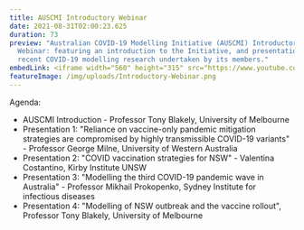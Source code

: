 ```yaml
---
title: AUSCMI Introductory Webinar
date: 2021-08-31T02:00:23.625
duration: 73
preview: "Australian COVID-19 Modelling Initiative (AUSCMI) Introductory
  Webinar: featuring an introduction to the Initiative, and presentations of
  recent COVID-19 modelling research undertaken by its members."
embedLink: <iframe width="560" height="315" src="https://www.youtube.com/embed/e_U0yCbF3EQ?start=1" title="YouTube video player" frameborder="0" allow="accelerometer; autoplay; clipboard-write; encrypted-media; gyroscope; picture-in-picture" allowfullscreen></iframe>
featureImage: /img/uploads/Introductory-Webinar.png
---
```


Agenda:

* AUSCMI Introduction - Professor Tony Blakely, University of Melbourne
* Presentation 1: "Reliance on vaccine-only pandemic mitigation strategies are compromised by highly transmissible COVID-19 variants" - Professor George Milne, University of Western Australia
* Presentation 2: "COVID vaccination strategies for NSW" - Valentina Costantino, Kirby Institute UNSW
* Presentation 3: "Modelling the third COVID-19 pandemic wave in Australia" - Professor Mikhail Prokopenko, Sydney Institute for infectious diseases
* Presentation 4: "Modelling of NSW outbreak and the vaccine rollout", Professor Tony Blakely, University of Melbourne 
